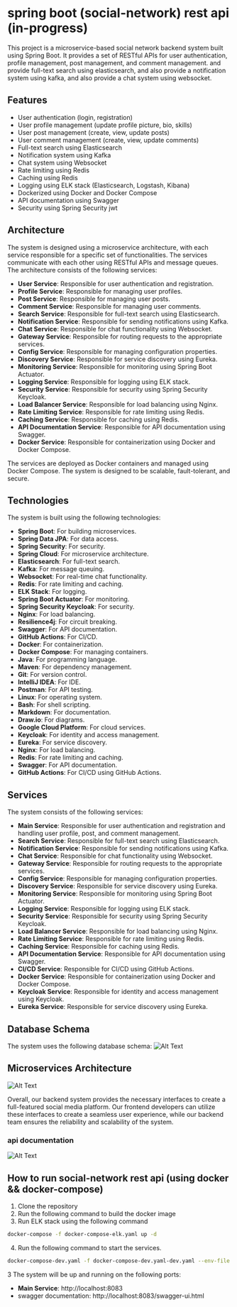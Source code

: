 # spring boot (social-network) rest api (in-progress)
This project is a microservice-based social network backend system built using Spring Boot. It provides a set of RESTful APIs for user authentication, profile management, post management, and comment management.
and provide full-text search using elasticsearch, and also provide a notification system using kafka, and also provide a chat system using websocket.
## Features
- User authentication (login, registration)
- User profile management (update profile picture, bio, skills)
- User post management (create, view, update posts)
- User comment management (create, view, update comments)
- Full-text search using Elasticsearch
- Notification system using Kafka
- Chat system using Websocket
- Rate limiting using Redis
- Caching using Redis
- Logging using ELK stack (Elasticsearch, Logstash, Kibana)
- Dockerized using Docker and Docker Compose
- API documentation using Swagger
- Security using Spring Security jwt

## Architecture
The system is designed using a microservice architecture, with each service responsible for a specific set of functionalities. The services communicate with each other using RESTful APIs and message queues. The architecture consists of the following services:

- **User Service**: Responsible for user authentication and registration.
- **Profile Service**: Responsible for managing user profiles.
- **Post Service**: Responsible for managing user posts.
- **Comment Service**: Responsible for managing user comments.
- **Search Service**: Responsible for full-text search using Elasticsearch.
- **Notification Service**: Responsible for sending notifications using Kafka.
- **Chat Service**: Responsible for chat functionality using Websocket.
- **Gateway Service**: Responsible for routing requests to the appropriate services.
- **Config Service**: Responsible for managing configuration properties.
- **Discovery Service**: Responsible for service discovery using Eureka.
- **Monitoring Service**: Responsible for monitoring using Spring Boot Actuator.
- **Logging Service**: Responsible for logging using ELK stack.
- **Security Service**: Responsible for security using Spring Security Keycloak.
- **Load Balancer Service**: Responsible for load balancing using Nginx.
- **Rate Limiting Service**: Responsible for rate limiting using Redis.
- **Caching Service**: Responsible for caching using Redis.
- **API Documentation Service**: Responsible for API documentation using Swagger.
- **Docker Service**: Responsible for containerization using Docker and Docker Compose.

The services are deployed as Docker containers and managed using Docker Compose. The system is designed to be scalable, fault-tolerant, and secure.

## Technologies
The system is built using the following technologies:

- **Spring Boot**: For building microservices.
- **Spring Data JPA**: For data access.
- **Spring Security**: For security.
- **Spring Cloud**: For microservice architecture.
- **Elasticsearch**: For full-text search.
- **Kafka**: For message queuing.
- **Websocket**: For real-time chat functionality.
- **Redis**: For rate limiting and caching.
- **ELK Stack**: For logging.
- **Spring Boot Actuator**: For monitoring.
- **Spring Security Keycloak**: For security.
- **Nginx**: For load balancing.
- **Resilience4j**: For circuit breaking.
- **Swagger**: For API documentation.
- **GitHub Actions**: For CI/CD.
- **Docker**: For containerization.
- **Docker Compose**: For managing containers.
- **Java**: For programming language.
- **Maven**: For dependency management.
- **Git**: For version control.
- **IntelliJ IDEA**: For IDE.
- **Postman**: For API testing.
- **Linux**: For operating system.
- **Bash**: For shell scripting.
- **Markdown**: For documentation.
- **Draw.io**: For diagrams.
- **Google Cloud Platform**: For cloud services.
- **Keycloak**: For identity and access management.
- **Eureka**: For service discovery.
- **Nginx**: For load balancing.
- **Redis**: For rate limiting and caching.
- **Swagger**: For API documentation.
- **GitHub Actions**: For CI/CD using GitHub Actions.

## Services
The system consists of the following services:

- **Main Service**: Responsible for user authentication and registration and handling user profile, post, and comment management.
- **Search Service**: Responsible for full-text search using Elasticsearch.
- **Notification Service**: Responsible for sending notifications using Kafka.
- **Chat Service**: Responsible for chat functionality using Websocket.
- **Gateway Service**: Responsible for routing requests to the appropriate services.
- **Config Service**: Responsible for managing configuration properties.
- **Discovery Service**: Responsible for service discovery using Eureka.
- **Monitoring Service**: Responsible for monitoring using Spring Boot Actuator.
- **Logging Service**: Responsible for logging using ELK stack.
- **Security Service**: Responsible for security using Spring Security Keycloak.
- **Load Balancer Service**: Responsible for load balancing using Nginx.
- **Rate Limiting Service**: Responsible for rate limiting using Redis.
- **Caching Service**: Responsible for caching using Redis.
- **API Documentation Service**: Responsible for API documentation using Swagger.
- **CI/CD Service**: Responsible for CI/CD using GitHub Actions.
- **Docker Service**: Responsible for containerization using Docker and Docker Compose.
- **Keycloak Service**: Responsible for identity and access management using Keycloak.
- **Eureka Service**: Responsible for service discovery using Eureka.

## Database Schema
The system uses the following database schema:
![Alt Text](images/schema.png)

## Microservices Architecture
![Alt Text](images/microservice-diagram.png)


Overall, our backend system provides the necessary interfaces to create a full-featured social media platform. Our frontend developers can utilize these interfaces to create a seamless user experience, while our backend team ensures the reliability and scalability of the system.
### api documentation 
![Alt Text](images/apidoc.png)

## How to run social-network rest api (using docker && docker-compose)
1. Clone the repository
2. Run the following command to build the docker image
3. Run ELK stack using the following command
```bash
docker-compose -f docker-compose-elk.yaml up -d
```
4. Run the following command to start the services.
```bash
docker-compose-dev.yaml -f docker-compose-dev.yaml-dev.yaml --env-file .env up -d  --build
```

3 The system will be up and running on the following ports:
- **Main Service**: http://localhost:8083
- swagger documentation: http://localhost:8083/swagger-ui.html
